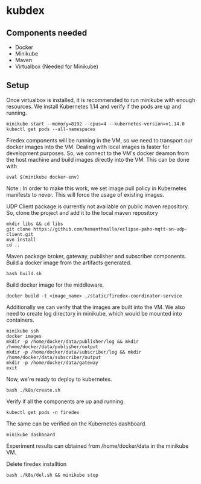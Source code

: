 # kubdex

## Components needed

* Docker
* Minikube 
* Maven
* Virtualbox (Needed for Minikube)

## Setup

Once virtualbox is installed, it is recommended to run minikube with enough resources. We install Kubernetes 1.14 and verify if the pods are up and running.

```
minikube start --memory=8192 --cpus=4 --kubernetes-version=v1.14.0 
kubectl get pods --all-namespaces
```

Firedex components will be running in the VM, so we need to transport our docker images into the VM. Dealing with local images is faster for development purposes. So, we connect to the VM's docker deamon from the host machine and build images directly into the VM. This can be done with 

```
eval $(minikube docker-env)
```

Note : In order to make this work, we set image pull policy in Kubernetes manifests to never. This will force the usage of existing images.

UDP Client package is currently not available on public maven repository. So, clone the project and add it to the local maven repository

```
mkdir libs && cd libs
git clone https://github.com/hemanthmalla/eclipse-paho-mqtt-sn-udp-client.git
mvn install
cd ..
```
Maven package broker, gateway, publisher and subscriber components. Build a docker image from the artifacts generated.

```
bash build.sh
```

Build docker image for the middleware.

```
docker build -t <image_name> ./static/firedex-coordinator-service
```

Additionally we can verify that the images are built into the VM. We also need to create log directory in minikube, which would be mounted into containers.

```
minikube ssh
docker images
mkdir -p /home/docker/data/publisher/log && mkdir /home/docker/data/publisher/output
mkdir -p /home/docker/data/subscriber/log && mkdir /home/docker/data/subscriber/output
mkdir -p /home/docker/data/gateway
exit
```

Now, we're ready to deploy to kubernetes.
```
bash ./k8s/create.sh
```

Verify if all the components are up and running.

```
kubectl get pods -n firedex
```
The same can be verified on the Kubernetes dashboard. 

```
minikube dashboard
```

Experiment results can obtained from /home/docker/data in the minikube VM.


Delete firedex installtion 

```
bash ./k8s/del.sh && minikube stop
```